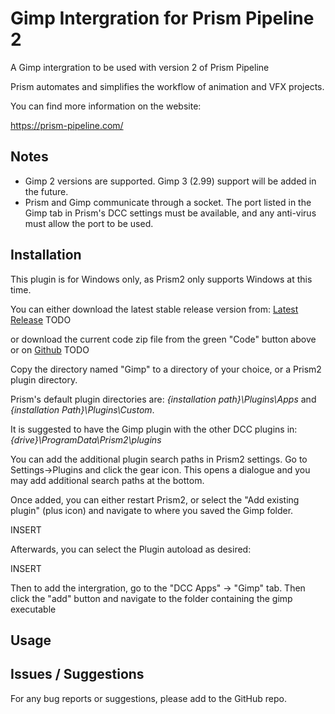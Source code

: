 # **Gimp Intergration for Prism Pipeline 2**
A Gimp intergration to be used with version 2 of Prism Pipeline 

Prism automates and simplifies the workflow of animation and VFX projects.

You can find more information on the website:

https://prism-pipeline.com/


## **Notes**

- Gimp 2 versions are supported.  Gimp 3 (2.99) support will be added in the future.
- Prism and Gimp communicate through a socket.  The port listed in the Gimp tab in Prism's DCC settings must be available, and any anti-virus must allow the port to be used.





## **Installation**

This plugin is for Windows only, as Prism2 only supports Windows at this time.

You can either download the latest stable release version from: [Latest Release](https://github.com/AltaArts/DeleteFunctions--Prism-Plugin/releases/latest)             TODO

or download the current code zip file from the green "Code" button above or on [Github](https://github.com/JBreckeen/DeleteFunctions--Prism-Plugin/tree/main)                   TODO

Copy the directory named "Gimp" to a directory of your choice, or a Prism2 plugin directory.

Prism's default plugin directories are: *{installation path}\Plugins\Apps* and *{installation Path}\Plugins\Custom*.

It is suggested to have the Gimp plugin with the other DCC plugins in: *{drive}\ProgramData\Prism2\plugins*

You can add the additional plugin search paths in Prism2 settings.  Go to Settings->Plugins and click the gear icon.  This opens a dialogue and you may add additional search paths at the bottom.

Once added, you can either restart Prism2, or select the "Add existing plugin" (plus icon) and navigate to where you saved the Gimp folder.

INSERT

Afterwards, you can select the Plugin autoload as desired:

INSERT

Then to add the intergration, go to the "DCC Apps" -> "Gimp" tab.  Then click the "add" button and navigate to the folder containing the gimp executable



## **Usage**




## **Issues / Suggestions**

For any bug reports or suggestions, please add to the GitHub repo.
